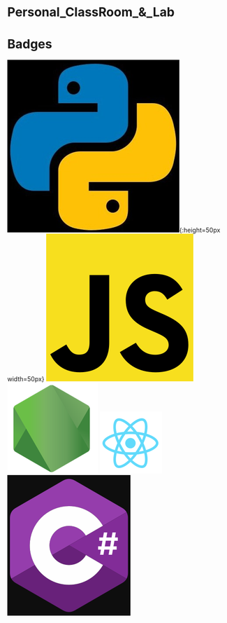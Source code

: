
# Personal_ClassRoom_&_Lab


# Badges
![Python](res/python.jpg){:height=50px width=50px}
![Javascript](res/js.png) 
![NodeJS](res/nodejs.png)
![React](/res/react.png)
![C#](/res/csharp.png)
